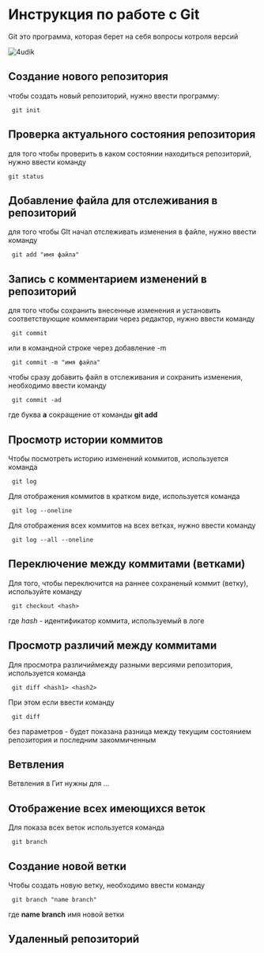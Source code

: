 # Инструкция по работе с Git

Git это программа, которая берет на себя вопросы котроля версий

![4udik](4udik.jpg)

## Создание нового репозитория

чтобы создать новый репозиторий, нужно ввести программу:

     git init

## Проверка актуального состояния репозитория

для того чтобы проверить в каком состоянии находиться репозиторий, нужно ввести команду

    git status
    
## Добавление файла для отслеживания в репозиторий

для того чтобы GIt начал отслеживать изменения в файле, нужно ввести команду 

     git add "имя файла"

## Запись с комментарием изменений в репозиторий 

для того чтобы сохранить внесенные изменения и установить соответствующие комментарии через редактор,  нужно ввести команду  

     git commit

или в командной строке через добавление  -m

     git commit -m "имя файла"

чтобы сразу добавить файл в отслеживания и сохранить изменения, необходимо ввести команду

     git commit -ad

где буква **а** сокращение от команды **git add**    

## Просмотр истории коммитов

Чтобы посмотреть историю изменений коммитов, используется команда

     git log

Для отображения коммитов в кратком виде, используется команда

     git log --oneline

Для отображения всех коммитов на всех ветках, нужно ввести команду

     git log --all --oneline

## Переключение между коммитами (ветками)

Для того, чтобы переключится на раннее сохраненый коммит (ветку), используйте команду

     git checkout <hash>

где *hash* - идентификатор коммита, используемый в логе   

## Просмотр различий между коммитами 

Для просмотра различиймежду разными версиями репозитория, используется команда 

     git diff <hash1> <hash2>

При этом если ввести команду

     git diff

без параметров - будет показана разница между текущим состоянием репозитория и последним закоммиченным     

## Ветвления

Ветвления в Гит нужны для ...

## Отображение всех имеющихся веток

Для показа всех веток используется команда

     git branch

## Создание новой ветки

Чтобы создать новую ветку, необходимо ввести команду

     git branch "name branch"

где **name branch** имя новой ветки

## Удаленный репозиторий 
